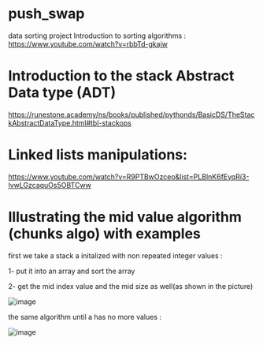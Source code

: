 # push_swap
data sorting project 
Introduction to sorting algorithms : https://www.youtube.com/watch?v=rbbTd-gkajw


# Introduction to the stack Abstract Data type (ADT)


https://runestone.academy/ns/books/published/pythonds/BasicDS/TheStackAbstractDataType.html#tbl-stackops

# Linked lists manipulations:

https://www.youtube.com/watch?v=R9PTBwOzceo&list=PLBlnK6fEyqRi3-lvwLGzcaquOs5OBTCww

# Illustrating the mid value algorithm (chunks algo) with examples

first we take a stack a initalized with non repeated integer values : 

1- put it into an array and sort the array

2- get the mid index value and the mid size as well(as shown in the picture)

![image](https://github.com/user-attachments/assets/94a1a121-630a-4fc3-8fd7-6c825065a674)

the same algorithm until a has no more values :

![image](https://github.com/user-attachments/assets/1ac03f46-45c7-4a76-865a-f1d1cd0f789f)



